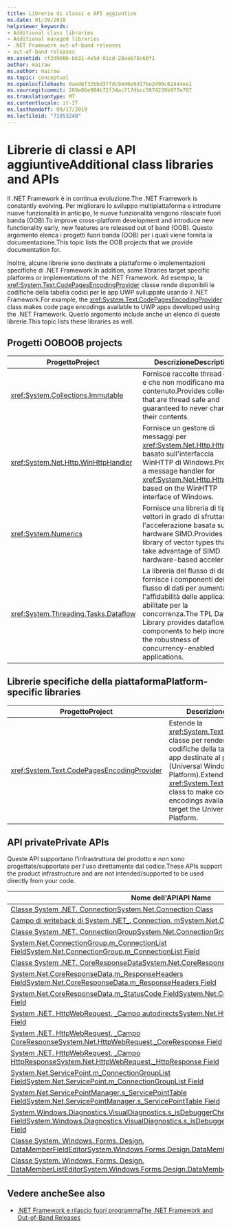 ```yaml
---
title: Librerie di classi e API aggiuntive
ms.date: 01/29/2018
helpviewer_keywords:
- Additional class libraries
- Additional managed libraries
- .NET Framework out-of-band releases
- out-of-band releases
ms.assetid: cf2d9006-b631-4e5d-81cd-20aab78c60f1
author: mairaw
ms.author: mairaw
ms.topic: conceptual
ms.openlocfilehash: 0aed6f32bbd3ffdc9446e9d17be2d90c62444ee1
ms.sourcegitcommit: 289e06e904b72f34ac717dbcc5074239b977e707
ms.translationtype: MT
ms.contentlocale: it-IT
ms.lasthandoff: 09/17/2019
ms.locfileid: "71053248"
---
```

# <a name="additional-class-libraries-and-apis"></a><span data-ttu-id="36ede-102">Librerie di classi e API aggiuntive</span><span class="sxs-lookup"><span data-stu-id="36ede-102">Additional class libraries and APIs</span></span>

<span data-ttu-id="36ede-103">Il .NET Framework è in continua evoluzione.</span><span class="sxs-lookup"><span data-stu-id="36ede-103">The .NET Framework is constantly evolving.</span></span> <span data-ttu-id="36ede-104">Per migliorare lo sviluppo multipiattaforma e introdurre nuove funzionalità in anticipo, le nuove funzionalità vengono rilasciate fuori banda (OOB).</span><span class="sxs-lookup"><span data-stu-id="36ede-104">To improve cross-platform development and introduce new functionality early, new features are released out of band (OOB).</span></span> <span data-ttu-id="36ede-105">Questo argomento elenca i progetti fuori banda (OOB) per i quali viene fornita la documentazione.</span><span class="sxs-lookup"><span data-stu-id="36ede-105">This topic lists the OOB projects that we provide documentation for.</span></span>  
  
<span data-ttu-id="36ede-106">Inoltre, alcune librerie sono destinate a piattaforme o implementazioni specifiche di .NET Framework.</span><span class="sxs-lookup"><span data-stu-id="36ede-106">In addition, some libraries target specific platforms or implementations of the .NET Framework.</span></span> <span data-ttu-id="36ede-107">Ad esempio, la <xref:System.Text.CodePagesEncodingProvider> classe rende disponibili le codifiche della tabella codici per le app UWP sviluppate usando il .NET Framework.</span><span class="sxs-lookup"><span data-stu-id="36ede-107">For example, the <xref:System.Text.CodePagesEncodingProvider> class makes code page encodings available to UWP apps developed using the .NET Framework.</span></span> <span data-ttu-id="36ede-108">Questo argomento include anche un elenco di queste librerie.</span><span class="sxs-lookup"><span data-stu-id="36ede-108">This topic lists these libraries as well.</span></span>  
  
## <a name="oob-projects"></a><span data-ttu-id="36ede-109">Progetti OOB</span><span class="sxs-lookup"><span data-stu-id="36ede-109">OOB projects</span></span>
  
| <span data-ttu-id="36ede-110">Progetto</span><span class="sxs-lookup"><span data-stu-id="36ede-110">Project</span></span> | <span data-ttu-id="36ede-111">Descrizione</span><span class="sxs-lookup"><span data-stu-id="36ede-111">Description</span></span> |  
| ------- | ----------- |  
| <xref:System.Collections.Immutable> | <span data-ttu-id="36ede-112">Fornisce raccolte thread-safe e che non modificano mai il contenuto.</span><span class="sxs-lookup"><span data-stu-id="36ede-112">Provides collections that are thread safe and guaranteed to never change their contents.</span></span> |
| <xref:System.Net.Http.WinHttpHandler> | <span data-ttu-id="36ede-113">Fornisce un gestore di messaggi per <xref:System.Net.Http.HttpClient> basato sull'interfaccia WinHTTP di Windows.</span><span class="sxs-lookup"><span data-stu-id="36ede-113">Provides a message handler for <xref:System.Net.Http.HttpClient> based on the WinHTTP interface of Windows.</span></span> |
| <xref:System.Numerics> | <span data-ttu-id="36ede-114">Fornisce una libreria di tipi di vettori in grado di sfruttare l'accelerazione basata su hardware SIMD.</span><span class="sxs-lookup"><span data-stu-id="36ede-114">Provides a library of vector types that can take advantage of SIMD hardware-based acceleration.</span></span>| 
| <xref:System.Threading.Tasks.Dataflow> | <span data-ttu-id="36ede-115">La libreria del flusso di dati TPL fornisce i componenti del flusso di dati per aumentare l'affidabilità delle applicazioni abilitate per la concorrenza.</span><span class="sxs-lookup"><span data-stu-id="36ede-115">The TPL Dataflow Library provides dataflow components to help increase the robustness of concurrency-enabled applications.</span></span> |  

## <a name="platform-specific-libraries"></a><span data-ttu-id="36ede-116">Librerie specifiche della piattaforma</span><span class="sxs-lookup"><span data-stu-id="36ede-116">Platform-specific libraries</span></span>
  
| <span data-ttu-id="36ede-117">Progetto</span><span class="sxs-lookup"><span data-stu-id="36ede-117">Project</span></span> | <span data-ttu-id="36ede-118">Descrizione</span><span class="sxs-lookup"><span data-stu-id="36ede-118">Description</span></span> |  
| ------- | ----------- |  
| <xref:System.Text.CodePagesEncodingProvider> | <span data-ttu-id="36ede-119">Estende la <xref:System.Text.EncodingProvider> classe per rendere disponibili le codifiche della tabella codici alle app destinate al piattaforma UWP (Universal Windows Platform).</span><span class="sxs-lookup"><span data-stu-id="36ede-119">Extends the <xref:System.Text.EncodingProvider> class to make code page encodings available to apps that target the Universal Windows Platform.</span></span> |  
  
## <a name="private-apis"></a><span data-ttu-id="36ede-120">API private</span><span class="sxs-lookup"><span data-stu-id="36ede-120">Private APIs</span></span>  

<span data-ttu-id="36ede-121">Queste API supportano l'infrastruttura del prodotto e non sono progettate/supportate per l'uso direttamente dal codice.</span><span class="sxs-lookup"><span data-stu-id="36ede-121">These APIs support the product infrastructure and are not intended/supported to be used directly from your code.</span></span>  
  
| <span data-ttu-id="36ede-122">Nome dell'API</span><span class="sxs-lookup"><span data-stu-id="36ede-122">API Name</span></span> |
| -------- |
| [<span data-ttu-id="36ede-123">Classe System .NET. Connection</span><span class="sxs-lookup"><span data-stu-id="36ede-123">System.Net.Connection Class</span></span>](connection.md) |
| [<span data-ttu-id="36ede-124">Campo di writeback di System .NET\_. Connection. m</span><span class="sxs-lookup"><span data-stu-id="36ede-124">System.Net.Connection.m\_WriteList Field</span></span>](m_writelist.md) |
| [<span data-ttu-id="36ede-125">Classe System .NET. ConnectionGroup</span><span class="sxs-lookup"><span data-stu-id="36ede-125">System.Net.ConnectionGroup Class</span></span>](connectiongroup.md) |
| [<span data-ttu-id="36ede-126">System.Net.ConnectionGroup.m\_ConnectionList Field</span><span class="sxs-lookup"><span data-stu-id="36ede-126">System.Net.ConnectionGroup.m\_ConnectionList Field</span></span>](m_connectionlist.md) |
| [<span data-ttu-id="36ede-127">Classe System .NET. CoreResponseData</span><span class="sxs-lookup"><span data-stu-id="36ede-127">System.Net.CoreResponseData Class</span></span>](coreresponsedata.md) |
| [<span data-ttu-id="36ede-128">System.Net.CoreResponseData.m\_ResponseHeaders Field</span><span class="sxs-lookup"><span data-stu-id="36ede-128">System.Net.CoreResponseData.m\_ResponseHeaders Field</span></span>](coreresponsedata_m_responseheaders.md) |
| [<span data-ttu-id="36ede-129">System.Net.CoreResponseData.m\_StatusCode Field</span><span class="sxs-lookup"><span data-stu-id="36ede-129">System.Net.CoreResponseData.m\_StatusCode Field</span></span>](coreresponsedata_m_statuscode.md) |
| [<span data-ttu-id="36ede-130">System .NET. HttpWebRequest. \_Campo autodirects</span><span class="sxs-lookup"><span data-stu-id="36ede-130">System.Net.HttpWebRequest.\_AutoRedirects Field</span></span>](_autoredirects.md) |
| [<span data-ttu-id="36ede-131">System .NET. HttpWebRequest. \_Campo CoreResponse</span><span class="sxs-lookup"><span data-stu-id="36ede-131">System.Net.HttpWebRequest.\_CoreResponse Field</span></span>](httpwebrequest__coreresponse.md) |
| [<span data-ttu-id="36ede-132">System .NET. HttpWebRequest. \_Campo HttpResponse</span><span class="sxs-lookup"><span data-stu-id="36ede-132">System.Net.HttpWebRequest.\_HttpResponse Field</span></span>](_httpresponse.md) |
| [<span data-ttu-id="36ede-133">System.Net.ServicePoint.m\_ConnectionGroupList Field</span><span class="sxs-lookup"><span data-stu-id="36ede-133">System.Net.ServicePoint.m\_ConnectionGroupList Field</span></span>](m_connectiongrouplist.md) |
| [<span data-ttu-id="36ede-134">System.Net.ServicePointManager.s\_ServicePointTable Field</span><span class="sxs-lookup"><span data-stu-id="36ede-134">System.Net.ServicePointManager.s\_ServicePointTable Field</span></span>](s_servicepointtable.md) |
| [<span data-ttu-id="36ede-135">System.Windows.Diagnostics.VisualDiagnostics.s\_isDebuggerCheckDisabledForTestPurposes Field</span><span class="sxs-lookup"><span data-stu-id="36ede-135">System.Windows.Diagnostics.VisualDiagnostics.s\_isDebuggerCheckDisabledForTestPurposes Field</span></span>](s-isdebuggercheckdisabledfortestpurposes-field.md) |
| [<span data-ttu-id="36ede-136">Classe System. Windows. Forms. Design. DataMemberFieldEditor</span><span class="sxs-lookup"><span data-stu-id="36ede-136">System.Windows.Forms.Design.DataMemberFieldEditor Class</span></span>](datamemberfieldeditor-class.md) |
| [<span data-ttu-id="36ede-137">Classe System. Windows. Forms. Design. DataMemberListEditor</span><span class="sxs-lookup"><span data-stu-id="36ede-137">System.Windows.Forms.Design.DataMemberListEditor Class</span></span>](datamemberlisteditor-class.md) |
  
## <a name="see-also"></a><span data-ttu-id="36ede-138">Vedere anche</span><span class="sxs-lookup"><span data-stu-id="36ede-138">See also</span></span>

- [<span data-ttu-id="36ede-139">.NET Framework e rilascio fuori programma</span><span class="sxs-lookup"><span data-stu-id="36ede-139">The .NET Framework and Out-of-Band Releases</span></span>](../get-started/the-net-framework-and-out-of-band-releases.md)

